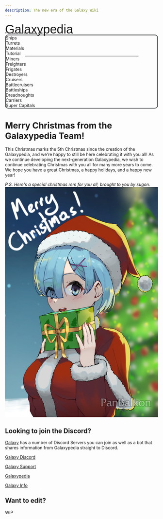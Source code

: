 ```yaml
---
description: The new era of the Galaxy Wiki
---
```


<div class="text-center">

<div class="mb-8 select-none break-words" style="container-type: inline-size;">
    <div class="text-white tracking-widest -mb-4" style="font-size: 8cqw; font-family: 'Rocket Rinder', Arial; text-shadow: white 0 0 15px; margin-bottom: -0.4em;">Galaxypedia</div>
    <div class="text-white m-none" style="font-size: 1.8cqw; font-family: 'ethno centric', Arial; text-shadow: white 0 0 5px;">The new era of the Galaxy Wiki</div>
</div>

<div style="border: 2px solid rgb(48, 52, 54) !important; border-radius: 10px;">
<div class="flex flex-row justify-center flex-wrap gap-3 m-3">
<div class="flex-initial hover:scale-125 transition-all border border-black transform-gpu will-change-transform cursor-pointer">
Ships
</div>
<div class="flex-initial self-auto border border-black">
Turrets
</div>
<div class="border border-black">
Materials
</div>
<div class="border border-black">
Tutorial
</div>
</div>
<hr style="margin: auto; width: 75%;">
<div class="flex flex-row justify-center flex-wrap gap-3 m-3">
<div class="border border-black">
Miners
</div>
<div class="border border-black">
Freighters
</div>
<div class="border border-black">
Frigates
</div>
<div class="border border-black">
Destroyers
</div>
<div class="border border-black">
Cruisers
</div>
<div class="border border-black">
Battlecruisers
</div>
<div class="border border-black">
Battleships
</div>
<div class="border border-black">
Dreadnoughts
</div>
<div class="border border-black">
Carriers
</div>
<div class="border border-black">
Super Capitals
</div>
</div>
</div>

# Merry Christmas from the Galaxypedia Team!
This Christmas marks the 5th Christmas since the creation of the Galaxypedia, and we're happy to still be here celebrating it with you all! As we continue developing the next-generation Galaxypedia, we wish to continue celebrating Christmas with you all for many more years to come. We hope you have a great Christmas, a happy holidays, and a happy new year!

*P.S. Here's a special christmas rem for you all, brought to you by sugon.*
<img src="christmas.png" alt="Christmas rem" class="mx-auto h-125">

## Looking to join the Discord?

[Galaxy](https://galaxy.casa/) has a number of Discord Servers you can join as well as a bot that shares information from Galaxypedia straight to Discord.

[Galaxy Discord](https://galaxy.galaxypedia.org)

[Galaxy Support](https://support.galaxypedia.org/)

[Galaxypedia](https://discord.galaxypedia.org/)

[Galaxy Info](https://info.galaxy.casa/)

## Want to edit?

WIP
